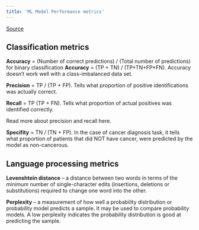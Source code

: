 ```yaml
---
title: 'ML Model Performance metrics'
---
```


[Source](https://medium.com/usf-msds/choosing-the-right-metric-for-evaluating-machine-learning-models-part-2-86d5649a5428)

## Classification metrics
**Accuracy** = (Number of correct predictions) / (Total number of predictions)
for binary classification **Accuracy** = (TP + TN) / (TP+TN+FP+FN).
Accuracy doesn’t work well with a class-imbalanced data set.

**Precision** = TP / (TP + FP). Tells what proportion of positive identifications was actually correct.

**Recall** = TP (TP + FN). Tells what proportion of actual positives was identified correctly.

Read more about precision and recall here.

**Specifity** = TN / (TN + FP). In the case of cancer diagnosis task, it tells what proportion of patients that did NOT have cancer, were predicted by the model as non-cancerous.

## Language processing metrics
**Levenshtein distance** – a distance between two words in terms of the minimum number of single-character edits (insertions, deletions or substitutions) required to change one word into the other.

**Perplexity** – a measurement of how well a probability distribution or probability model predicts a sample. It may be used to compare probability models. A low perplexity indicates the probability distribution is good at predicting the sample.
